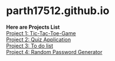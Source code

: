 # parth17512.github.io
<b>Here are Projects List</b><br>
[Project 1: Tic-Tac-Toe-Game](https://parth17512.github.io/Tic-Tac-Toe-Game/)<br>
[Project 2: Quiz Application](https://parth17512.github.io/QuizApp/)<br>
[Project 3: To do list](https://parth17512.github.io/ToDoList/)<br>
[Project 4: Random Password Generator](https://parth17512.github.io/RandomPasswordGenerator/)<br>
